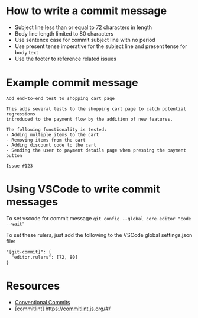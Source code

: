# How to write a commit message

- Subject line less than or equal to 72 characters in length
- Body line length limited to 80 characters
- Use sentence case for commit subject line with no period
- Use present tense imperative for the subject line and
present tense for body text
- Use the footer to reference related issues


# Example commit message

```
Add end-to-end test to shopping cart page

This adds several tests to the shopping cart page to catch potential regressions
introduced to the payment flow by the addition of new features.

The following functionality is tested:
- Adding multiple items to the cart
- Removing items from the cart
- Adding discount code to the cart
- Sending the user to payment details page when pressing the payment button

Issue #123
```

# Using VSCode to write commit messages

To set vscode for commit message
`git config --global core.editor "code --wait"`

To set these rulers, just add the following to the VSCode global settings.json file:

```
"[git-commit]": {
  "editor.rulers": [72, 80]
}
```


# Resources
- [Conventional Commits](https://www.conventionalcommits.org/en/v1.0.0/)
- [commitlint] https://commitlint.js.org/#/